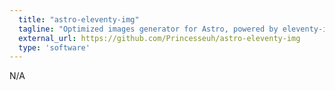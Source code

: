 ```yaml
---
  title: "astro-eleventy-img"
  tagline: "Optimized images generator for Astro, powered by eleventy-img"
  external_url: https://github.com/Princesseuh/astro-eleventy-img
  type: 'software'
---
```


N/A
